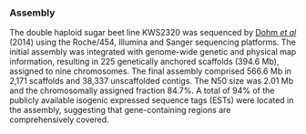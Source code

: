### Assembly

The double haploid sugar beet line KWS2320 was sequenced by [Dohm *et
al*](http://europepmc.org/abstract/MED/24352233) (2014) using the
Roche/454, Illumina and Sanger sequencing platforms. The initial
assembly was integrated with genome-wide genetic and physical map
information, resulting in 225 genetically anchored scaffolds (394.6 Mb),
assigned to nine chromosomes. The final assembly comprised 566.6 Mb in
2,171 scaffolds and 38,337 unscaffolded contigs. The N50 size was 2.01
Mb and the chromosomally assigned fraction 84.7%. A total of 94% of the
publicly available isogenic expressed sequence tags (ESTs) were located
in the assembly, suggesting that gene-containing regions are
comprehensively covered.
